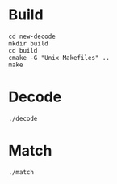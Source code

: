 # Build
    cd new-decode
    mkdir build
    cd build
    cmake -G "Unix Makefiles" ..
    make
# Decode
    ./decode
# Match
    ./match